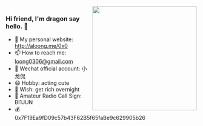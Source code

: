 
<img src="https://media.giphy.com/media/SWoSkN6DxTszqIKEqv/giphy.gif" align="right" height="275"/>

### Hi friend, I'm dragon say hello. 👋


- 👯 My personal website: http://aloong.me/0x0
- 📫 How to reach me: loong0306@gmail.com
- 📱 Wechat official account: 小龙侃 
- 😄 Hobby: acting cute
- 🤔 Wish: get rich overnight
- 📌 Amateur Radio Call Sign: BI1JUN
- 💰 0x7F19Ea9fD09c57b43F62B5f65faBe9c629905b26

